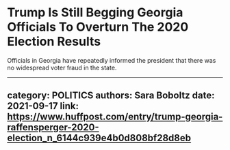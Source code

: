 # Trump Is Still Begging Georgia Officials To Overturn The 2020 Election Results

Officials in Georgia have repeatedly informed the president that there was no widespread voter fraud in the state.

---
category: POLITICS
authors: Sara Boboltz
date: 2021-09-17
link: https://www.huffpost.com/entry/trump-georgia-raffensperger-2020-election_n_6144c939e4b0d808bf28d8eb
---
